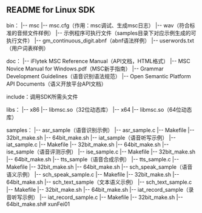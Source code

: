 README for Linux SDK
-----------------------

bin：
|-- msc
    |-- msc.cfg（作用：msc调试、生成msc日志）
|-- wav（符合标准的音频文件样例）
|-- 示例程序可执行文件（samples目录下对应示例生成的可执行文件）
|-- gm_continuous_digit.abnf（abnf语法样例）
|-- userwords.txt（用户词表样例）

doc：
|-- iFlytek MSC Reference Manual（API文档，HTML格式）
|-- MSC Novice Manual for Windows.pdf（MSC新手指南）
|-- Grammar Development Guidelines（语音识别语法规范）
|-- Open Semantic Platform API Documents（语义开放平台API文档）

include：调用SDK所需头文件

libs：
|-- x86
	|-- libmsc.so（32位动态库）
|-- x64
	|-- libmsc.so（64位动态库）

samples：
|-- asr_sample（语音识别示例）
	|-- asr_sample.c
	|-- Makefile
	|-- 32bit_make.sh
	|-- 64bit_make.sh
|-- iat_sample（语音听写示例）
	|-- iat_sample.c
	|-- Makefile
	|-- 32bit_make.sh
	|-- 64bit_make.sh
|-- ise_sample（语音评测示例）
	|-- ise_sample.c
	|-- Makefile
	|-- 32bit_make.sh
	|-- 64bit_make.sh
|-- tts_sample（语音合成示例）
	|-- tts_sample.c
	|-- Makefile
	|-- 32bit_make.sh
	|-- 64bit_make.sh
|-- sch_speak_sample（语音语义示例）
	|-- sch_speak_sample.c
	|-- Makefile
	|-- 32bit_make.sh
	|-- 64bit_make.sh
|-- sch_text_sample（文本语义示例）
	|-- sch_text_sample.c
	|-- Makefile
	|-- 32bit_make.sh
	|-- 64bit_make.sh
|-- iat_record_sample（录音听写示例）
	|-- iat_record_sample.c
	|-- Makefile
	|-- 32bit_make.sh
	|-- 64bit_make.sh# xunFei01
